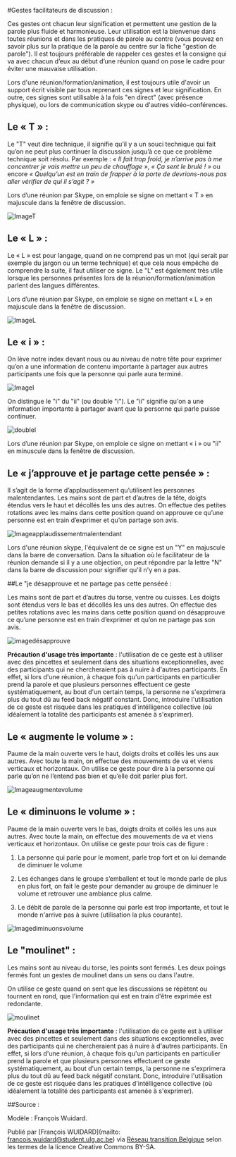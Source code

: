 #Gestes facilitateurs de discussion : 

Ces gestes ont chacun leur signification et permettent une gestion de la parole plus fluide et harmonieuse. Leur utilisation est la bienvenue dans toutes réunions et dans les pratiques de parole au centre (vous pouvez en savoir plus sur la pratique de la parole au centre sur la fiche "gestion de parole"). Il est toujours préférable de rappeler ces gestes et la consigne qui va avec chacun d’eux au début d’une réunion quand on pose le cadre pour éviter une mauvaise utilisation. 

Lors d'une réunion/formation/animation, il est toujours utile d'avoir un support écrit visible par tous reprenant ces signes et leur signification. En outre, ces signes sont utilisable à la fois "en direct" (avec présence physique), ou lors de communication skype ou d'autres vidéo-conférences. 

## Le « T » : 

Le "T" veut dire technique, il signifie qu’il y a un souci technique qui fait qu’on ne peut plus continuer la discussion jusqu’à ce que ce problème technique soit résolu. Par exemple : *« Il fait trop froid, je n’arrive pas à me concentrer je vais mettre un peu de chauffage »*,  *« Ça sent le brulé ! »* ou encore *« Quelqu’un est en train de frapper à la porte de devrions-nous pas aller vérifier de qui il s’agit ? »*

Lors d’une réunion par Skype, on emploie se signe on mettant « T » en majuscule dans la fenêtre de discussion. 

![ImageT](https://lh3.googleusercontent.com/NxgtrN0fGIUJzkfE7qA0KAToj5Bd78ltnhYFrjbMOg=w239-h179-p-no)

## Le « L » : 

Le « L » est pour langage, quand on ne comprend pas un mot (qui serait par exemple du jargon ou un terme technique) et que cela nous empêche de comprendre la suite, il faut utiliser ce signe. Le "L" est également très utile lorsque les personnes présentes lors de la réunion/formation/animation parlent des langues différentes. 

Lors d’une réunion par Skype, on emploie se signe on mettant « L » en majuscule dans la fenêtre de discussion.

![ImageL](https://lh3.googleusercontent.com/Nf91nfMWB_hJl0bIX1CF91CQkS8ZOPOfytcpgA3mlA=w276-h207-p-no) 

## Le « i » : 

On lève notre index devant nous ou au niveau de notre tête pour exprimer qu’on a une information de contenu importante à partager aux autres participants une fois que la personne qui parle aura terminé. 

![ImageI](https://lh3.googleusercontent.com/eLftNWq-06-Pjfhc6BIUebqjLpJ7HGm1LQSzsZfEhw=w276-h207-p-no)

On distingue le "i" du "ii" (ou double "i"). Le "ii" signifie qu'on a une information importante à partager avant que la personne qui parle puisse continuer. 

![doubleI](https://lh3.googleusercontent.com/r3iWfkVgqNBldzqzPsIoL2zDAwkP5CtvrICOrZgNXg=w276-h207-p-no)

Lors d’une réunion par Skype, on emploie ce signe on mettant « i » ou "ii" en minuscule dans la fenêtre de discussion.

## Le « j’approuve et je partage cette pensée » : 

Il s’agit de la forme d’applaudissement qu’utilisent les personnes malentendantes. Les mains sont de part et d’autres de la tête, doigts étendus vers le haut et décollés les uns des autres. On effectue des petites rotations avec les mains dans cette position quand on approuve ce qu’une personne est en train d’exprimer et qu’on partage son avis. 

![Imageapplaudissementmalentendant](https://lh3.googleusercontent.com/6Iik4HJM0lBN5EehqecEhNpzIR9Wpmavi_vNwGxs3Q=w239-h179-p-no)

Lors d'une réunion skype, l'équivalent de ce signe est un "Y" en majuscule dans la barre de conversation. Dans la situation où le facilitateur de la réunion demande si il y a une objection, on peut répondre par la lettre "N" dans la barre de discussion pour signifier qu'il n'y en a pas. 

##Le "je désapprouve et ne partage pas cette penséeé : 

Les mains sont de part et d’autres du torse, ventre ou cuisses. Les doigts sont étendus vers le bas et décollés les uns des autres. On effectue des petites rotations avec les mains dans cette position quand on désapprouve ce qu’une personne est en train d’exprimer et qu’on ne partage pas son avis.

![imagedésapprouve](https://lh3.googleusercontent.com/90R6TNJks5IVbjOV_QD_NKcTeSozFYyiX5pZwolJ1Q=w276-h207-p-no)

**Précaution d'usage très importante** : l'utilisation de ce geste est à utiliser avec des pincettes et seulement dans des situations exceptionnelles, avec des participants qui ne chercheraient pas à nuire à d'autres participants. En effet, si lors d'une réunion, à chaque fois qu'un participants en particulier prend la parole et que plusieurs personnes effectuent ce geste systématiquement, au bout d'un certain temps, la personne ne s'exprimera plus du tout dû au feed back négatif constant. Donc, introduire l'utilisation de ce geste est risquée dans les pratiques d'intélligence collective (où idéalement la totalité des participants est amenée à s'exprimer). 

## Le « augmente le volume » : 

Paume de la main ouverte vers le haut, doigts droits et collés les uns aux autres. Avec toute la main, on effectue des mouvements de va et viens verticaux et horizontaux. On utilise ce geste pour dire à la personne qui parle qu’on ne l’entend pas bien et qu’elle doit parler plus fort. 

![Imageaugmentevolume](https://lh3.googleusercontent.com/20IO8Uj8cWj_cPrl9TKhntwEE9tMh8yw6unoInFlSQ=w240-h179-p-no)

## Le «  diminuons le volume » :

Paume de la main ouverte vers le bas, doigts droits et collés les uns aux autres. Avec toute la main, on effectue des mouvements de va et viens verticaux et horizontaux. On utilise ce geste pour trois cas de figure : 

1)	La personne qui parle pour le moment, parle trop fort et on lui demande de diminuer le volume

2)	Les échanges dans le groupe s’emballent et tout le monde parle de plus en plus fort, on fait le geste pour demander au groupe de diminuer le volume et retrouver une ambiance plus calme. 

3) Le débit de parole de la personne qui parle est trop importante, et tout le monde n'arrive pas à suivre (utilisation la plus courante). 

![Imagediminuonsvolume](https://lh3.googleusercontent.com/8u59Uv66v6-J8WQOM2nREY_1jsuhEU9jEoAmmD8RCw=w276-h207-p-no)

## Le "moulinet" : 

Les mains sont au niveau du torse, les points sont fermés. Les deux poings fermés font un gestes de moulinet dans un sens ou dans l'autre. 

On utilise ce geste quand on sent que les discussions se répètent ou tournent en rond, que l'information qui est en train d'être exprimée est redondante. 

![moulinet](https://lh3.googleusercontent.com/1Yj-Z_YQ3yAgsAWnaOuzhSXj2mDWNoMvUJ7z0hMdiw=w276-h207-p-no)

**Précaution d'usage très importante** : l'utilisation de ce geste est à utiliser avec des pincettes et seulement dans des situations exceptionnelles, avec des participants qui ne chercheraient pas à nuire à d'autres participants. En effet, si lors d'une réunion, à chaque fois qu'un participants en particulier prend la parole et que plusieurs personnes effectuent ce geste systématiquement, au bout d'un certain temps, la personne ne s'exprimera plus du tout dû au feed back négatif constant. Donc, introduire l'utilisation de ce geste est risquée dans les pratiques d'intélligence collective (où idéalement la totalité des participants est amenée à s'exprimer).


##Source : 

Modèle : François Wuidard. 

Publié par [François WUIDARD](mailto: francois.wuidard@student.ulg.ac.be) via [Réseau transition Belgique]( http://www.reseautransition.be/) selon les termes de la licence Creative Commons BY-SA. 

